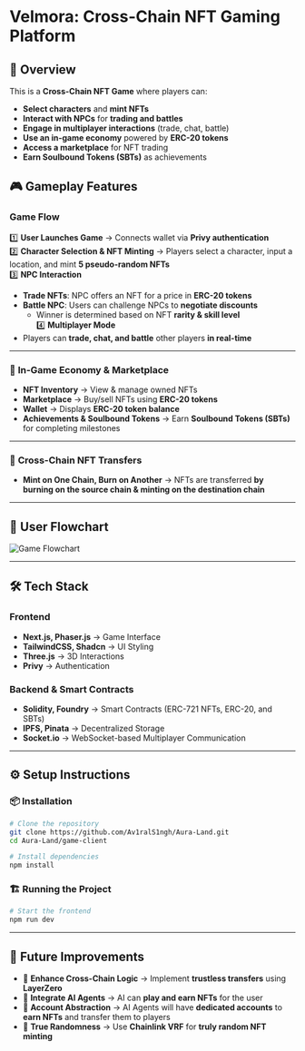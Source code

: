 # **Velmora: Cross-Chain NFT Gaming Platform**

## 🚀 Overview

This is a **Cross-Chain NFT Game** where players can:
- **Select characters** and **mint NFTs**  
- **Interact with NPCs** for **trading and battles**  
- **Engage in multiplayer interactions** (trade, chat, battle)  
- **Use an in-game economy** powered by **ERC-20 tokens**  
- **Access a marketplace** for NFT trading  
- **Earn Soulbound Tokens (SBTs)** as achievements  

## 🎮 **Gameplay Features**

### **Game Flow**  
1️⃣ **User Launches Game** → Connects wallet via **Privy authentication**  
2️⃣ **Character Selection & NFT Minting** → Players select a character, input a location, and mint **5 pseudo-random NFTs**  
3️⃣ **NPC Interaction**  
   - **Trade NFTs**: NPC offers an NFT for a price in **ERC-20 tokens**  
   - **Battle NPC**: Users can challenge NPCs to **negotiate discounts**  
     - Winner is determined based on NFT **rarity & skill level**  
4️⃣ **Multiplayer Mode**  
   - Players can **trade, chat, and battle** other players **in real-time**  

---

### 🛒 **In-Game Economy & Marketplace**
- **NFT Inventory** → View & manage owned NFTs  
- **Marketplace** → Buy/sell NFTs using **ERC-20 tokens**  
- **Wallet** → Displays **ERC-20 token balance**  
- **Achievements & Soulbound Tokens** → Earn **Soulbound Tokens (SBTs)** for completing milestones  

---

### 🔀 **Cross-Chain NFT Transfers**
- **Mint on One Chain, Burn on Another** → NFTs are transferred **by burning on the source chain & minting on the destination chain**  

---

## 📌 **User Flowchart**  
![Game Flowchart](https://drive.google.com/file/d/1jvLgq9u0Pqw4CxZEQWVZGSGPndXBSH1-/view?usp=sharing)  

---

## 🛠️ **Tech Stack**
### **Frontend**  
- **Next.js, Phaser.js** → Game Interface  
- **TailwindCSS, Shadcn** → UI Styling  
- **Three.js** → 3D Interactions  
- **Privy** → Authentication  

### **Backend & Smart Contracts**  
- **Solidity, Foundry** → Smart Contracts (ERC-721 NFTs, ERC-20, and SBTs)  
- **IPFS, Pinata** → Decentralized Storage  
- **Socket.io** → WebSocket-based Multiplayer Communication  

---

## ⚙️ **Setup Instructions**
### **📦 Installation**  
```sh
# Clone the repository
git clone https://github.com/Av1ralS1ngh/Aura-Land.git
cd Aura-Land/game-client

# Install dependencies
npm install
```

### **🏗️ Running the Project**  
```sh
# Start the frontend
npm run dev
```

---

## 🔮 **Future Improvements**
- 🔹 **Enhance Cross-Chain Logic** → Implement **trustless transfers** using **LayerZero**  
- 🤖 **Integrate AI Agents** → AI can **play and earn NFTs** for the user  
- 🔑 **Account Abstraction** → AI Agents will have **dedicated accounts** to **earn NFTs** and transfer them to players  
- 🎲 **True Randomness** → Use **Chainlink VRF** for **truly random NFT minting**  

